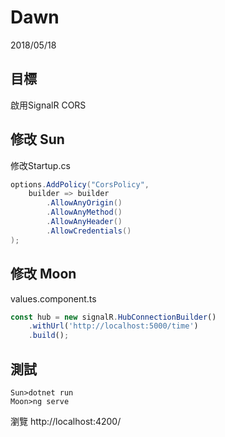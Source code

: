 # Dawn
2018/05/18
## 目標
啟用SignalR CORS

## 修改 Sun
修改Startup.cs
```cs
options.AddPolicy("CorsPolicy",
    builder => builder
        .AllowAnyOrigin()
        .AllowAnyMethod()
        .AllowAnyHeader()
        .AllowCredentials()
);
```
## 修改 Moon
values.component.ts
```ts
const hub = new signalR.HubConnectionBuilder()
    .withUrl('http://localhost:5000/time')
    .build();
```

## 測試
```
Sun>dotnet run
Moon>ng serve
```
瀏覽 http://localhost:4200/